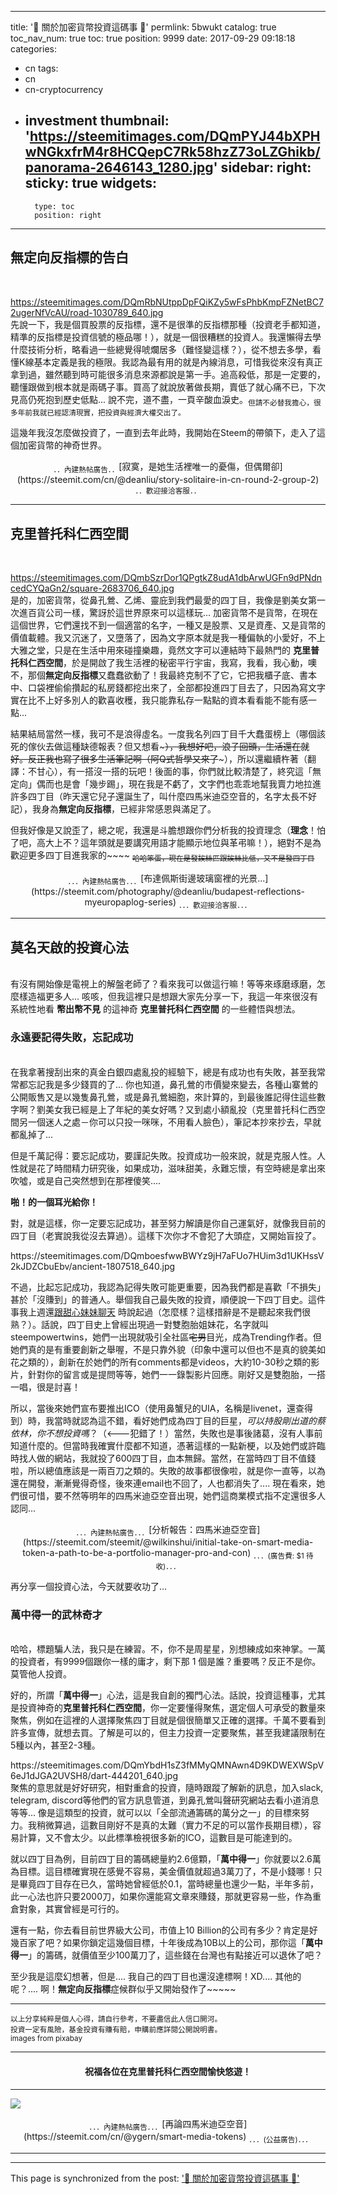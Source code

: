 
---
title: '🙈 關於加密貨幣投資這碼事 🙈'
permlink: 5bwukt
catalog: true
toc_nav_num: true
toc: true
position: 9999
date: 2017-09-29 09:18:18
categories:
- cn
tags:
- cn
- cn-cryptocurrency
- investment
thumbnail: 'https://steemitimages.com/DQmPYJ44bXPHwNGkxfrM4r8HCQepC7Rk58hzZ73oLZGhikb/panorama-2646143_1280.jpg'
sidebar:
    right:
        sticky: true
widgets:
    -
        type: toc
        position: right
---


## 無定向反指標的告白

<br><div class="pull-left">https://steemitimages.com/DQmRbNUtppDpFQiKZy5wFsPhbKmpFZNetBC72ugerNfVcAU/road-1030789_640.jpg</div>先說一下，我是個買股票的反指標，還不是很準的反指標那種（投資老手都知道，精準的反指標是投資信號的極品哪！），就是一個很糟糕的投資人。我還懶得去學什麼技術分析，略看過一些總覺得唬爛居多（難怪變這樣？），從不想去多學，看懂K線基本定義是我的極限。我認為最有用的就是內線消息，可惜我從來沒有真正拿到過，雖然聽到時可能很多消息來源都說是第一手。追高殺低，那是一定要的，聽懂跟做到根本就是兩碼子事。買高了就說放著做長期，賣低了就心痛不已，下次見高仍死抱到歷史低點... 說不完，道不盡，一頁辛酸血淚史。<sub>但請不必替我擔心，很多年前我就已經認清現實，把投資與經濟大權交出了。</sub>

這幾年我沒怎麼做投資了，一直到去年此時，我開始在Steem的帶領下，走入了這個加密貨幣的神奇世界。

<center><sub>．．內建熱帖廣告．．</sub>[寂寞，是她生活裡唯一的憂傷，但偶爾卻](https://steemit.com/cn/@deanliu/story-solitaire-in-cn-round-2-group-2) <sub>．．歡迎接洽客服．．</sub></center>

*****

## 克里普托科仁西空間

<br><div class="pull-left">https://steemitimages.com/DQmbSzrDor1QPgtkZ8udA1dbArwUGFn9dPNdncedCYQaGn2/square-2683706_640.jpg</div>是的，加密貨幣，從鼻孔鶯、乙烯、靈庇到我們最愛的四丁目，我像是劉美女第一次進百貨公司一樣，驚訝於這世界原來可以這樣玩... 加密貨幣不是貨幣，在現在這個世界，它們還找不到一個適當的名字，一種又是股票、又是資產、又是貨幣的價值載體。我又沉迷了，又墮落了，因為文字原本就是我一種偏執的小愛好，不上大雅之堂，只是在生活中用來碰撞樂趣，竟然文字可以連結時下最熱門的 **克里普托科仁西空間**，於是開啟了我生活裡的秘密平行宇宙，我寫，我看，我心動，噢不，那個**無定向反指標**又蠢蠢欲動了！我最終克制不了它，它把我櫃子底、書本中、口袋裡偷偷攢起的私房錢都挖出來了，全部都投進四丁目去了，只因為寫文字實在比不上好多別人的歡喜收穫，我只能靠私存一點點的資本看看能不能有感一點... 

結果結局當然一樣，我可不是浪得虛名。一度我名列四丁目千大蠢蛋榜上（哪個該死的傢伙去做這種缺德報表？但又想看~~~），我想好吧，浪子回頭，生活還在就好。反正我也寫了很多生活筆記啊（阿Q式哲學又來了~~~），所以還繼續杵著（翻譯：不甘心），有一搭沒一搭的玩吧！後面的事，你們就比較清楚了，終究這「無定向」偶而也是會「幾步踢」，現在我是不虧了，文字們也乖乖地幫我賣力地拉進許多四丁目（昨天還它兒子還誕生了，叫什麼四馬米迪亞空音的，名字太長不好記），我身為**無定向反指標**，已經非常感恩與滿足了。

但我好像是又說歪了，總之呢，我還是斗膽想跟你們分析我的投資理念（**理念**！怕了吧，高大上不？這年頭就是要講究用語才能顯示地位與革弔嘛！），絕對不是為歡迎更多四丁目進我家的~~~~ <sub><del>哈哈笨蛋，現在是發誒絲匹跟誒絲比低，又不是發四丁目</del></sub>

<center><sub>．．．內建熱帖廣告．．．</sub>[布達佩斯街邊玻璃窗裡的光景...](https://steemit.com/photography/@deanliu/budapest-reflections-myeuropaplog-series) <sub>．．．歡迎接洽客服．．．</sub></center>

*****

## 莫名天啟的投資心法

<br>有沒有開始像是電視上的解盤老師了？看來我可以做這行嘛！等等來琢磨琢磨，怎麼樣造福更多人... 咳咳，但我這裡只是想跟大家先分享一下，我這一年來很沒有系統性地看 **幣出幣不見** 的這神奇 **克里普托科仁西空間** 的一些體悟與想法。

### 永遠要記得失敗，忘記成功

<br>在我拿著搜刮出來的真金白銀四處亂投的經驗下，總是有成功也有失敗，甚至我常常都忘記我是多少錢買的了... 你也知道，鼻孔鶯的市價變來變去，各種山寨鶯的公開販售又是以幾隻鼻孔鶯，或是鼻孔鶯細胞，來計算的，到最後誰記得住這些數字啊？劉美女我已經是上了年紀的美女好嗎？又到處小額亂投（克里普托科仁西空間另一個迷人之處－你可以只投一咪咪，不用看人臉色），筆記本抄來抄去，早就都亂掉了... 

但是千萬記得：要忘記成功，要謹記失敗。投資成功一般來說，就是克服人性。人性就是花了時間精力研究後，如果成功，滋味甜美，永難忘懷，有空時總是拿出來吹噓，或是自己突然想到在那裡傻笑....

**啪！的一個耳光給你！**

對，就是這樣，你一定要忘記成功，甚至努力解讀是你自己運氣好，就像我目前的四丁目（老實說我從沒去算過）。這樣下次你才不會犯了大頭症，又開始盲投了。

<div class="pull-left">https://steemitimages.com/DQmboesfwwBWYz9jH7aFUo7HUim3d1UKHssV2kJDZCbuEbv/ancient-1807518_640.jpg</div>

不過，比起忘記成功，我認為記得失敗可能更重要，因為我們都是喜歡「不損失」甚於「沒賺到」的普通人。舉個我自己最失敗的投資，順便說一下四丁目史。這件事我上週還[跟甜心妹妹聊天](https://steemit.com/meetup/@catwomanteresa/the-first-major-taipei-steemit-meetup-steemit) 時說起過（怎麼樣？這樣措辭是不是聽起來我們很熟？）。話說，四丁目史上曾經出現過一對雙胞胎姐妹花，名字就叫steempowertwins，她們一出現就吸引全社區<del>宅男</del>目光，成為Trending作者。但她們真的是有重要創新之舉喔，不是只靠外貌（印象中還可以但也不是真的貌美如花之類的），創新在於她們的所有comments都是videos，大約10-30秒之類的影片，針對你的留言或是提問等等，她們一一錄製影片回應。剛好又是雙胞胎，一搭一唱，很是討喜！

所以，當後來她們宣布要推出ICO（使用鼻蟹兒的UIA，名稱是livenet，還查得到）時，我當時就認為這不錯，看好她們成為四丁目的巨星，*可以持股剛出道的蔡依林，你不想投資嗎*？（<---犯錯了！）當然，失敗也是事後諸葛，沒有人事前知道什麼的。但當時我確實什麼都不知道，憑著這樣的一點新梗，以及她們或許臨時找人做的網站，我就投了600四丁目，血本無歸。當然，在當時四丁目不值錢啦，所以總值應該是一兩百刀之類的。失敗的故事都很像啦，就是你一直等，以為還在開發，漸漸覺得奇怪，後來連email也不回了，人也都消失了.... 現在看來，她們很可惜，要不然等明年的四馬米迪亞空音出現，她們這商業模式指不定還很多人認同... 

<center><sub>．．．內建熱帖廣告．．．</sub>[分析報告：四馬米迪亞空音](https://steemit.com/steemit/@wilkinshui/initial-take-on-smart-media-token-a-path-to-be-a-portfolio-manager-pro-and-con) <sub>．．．(廣告費: $1 待收)．．．</sub></center>

再分享一個投資心法，今天就要收功了...

### 萬中得一的武林奇才

<br>哈哈，標題騙人法，我只是在練習。不，你不是周星星，別想練成如來神掌。一萬的投資者，有9999個跟你一樣的庸才，剩下那 1 個是誰？重要嗎？反正不是你。莫管他人投資。

好的，所謂「**萬中得一**」心法，這是我自創的獨門心法。話說，投資這種事，尤其是投資神奇的**克里普托科仁西空間**，你一定要懂得聚焦，選定個人可承受的數量來聚焦，例如在這裡的人選擇聚焦四丁目就是個很簡單又正確的選擇。千萬不要看到許多宣傳，就想去買。了解是可以的，但主力投資一定要聚焦，甚至我建議限制在5種以內，甚至2-3種。

<div class="pull-left">https://steemitimages.com/DQmYbdH1sZ3fMMyQMNAwn4D9KDWEXWSpV6eJ1dJGA2UVSH8/dart-444201_640.jpg</div>
聚焦的意思就是好好研究，相對重倉的投資，隨時跟蹤了解新的訊息，加入slack, telegram, discord等他們的官方訊息管道，到鼻孔鶯叫聲研究網站去看小道消息等等...  像是這類型的投資，就可以以「全部流通籌碼的萬分之一」的目標來努力。我稍微算過，這數目剛好不是真的太難（實力不足的可以當作長期目標），容易計算，又不會太少。以此標準檢視很多新的ICO，這數目是可能達到的。

就以四丁目為例，目前四丁目的籌碼總量約2.6億顆，「**萬中得一**」你就要以2.6萬為目標。這目標確實現在感覺不容易，美金價值就超過3萬刀了，不是小錢哪！只是畢竟四丁目存在已久，當時她曾經低於0.1，當時總量也還少一點，半年多前，此一心法也許只要2000刀，如果你還能寫文章來賺錢，那就更容易一些，作為重倉對象，其實曾經是可行的。

還有一點，你去看目前世界級大公司，市值上10 Billion的公司有多少？肯定是好幾百家了吧？如果你鎖定這幾個目標，十年後成為10B以上的公司，那你這「**萬中得一**」的籌碼，就價值至少100萬刀了，這些錢在台灣也有點接近可以退休了吧？

至少我是這麼幻想著，但是.... 我自己的四丁目也還沒達標啊！XD.... 其他的呢？.... 啊！**無定向反指標**症候群似乎又開始發作了~~~~~

*****

<sub>以上分享純粹是個人心得，請自行參考，不要盡信此人信口開河。<br>投資一定有風險，基金投資有賺有賠，申購前應詳閱公開說明書。<br>images from pixabay</sub>

*****

#### <center>祝福各位在克里普托科仁西空間愉快悠遊！</center>

*****

![](https://steemitimages.com/DQmPYJ44bXPHwNGkxfrM4r8HCQepC7Rk58hzZ73oLZGhikb/panorama-2646143_1280.jpg)

<center><sub>．．．內建熱帖廣告．．．</sub>[再論四馬米迪亞空音](https://steemit.com/cn/@ygern/smart-media-tokens) <sub>．．．(公益廣告)．．．</sub></center>

*****

- - -

This page is synchronized from the post: ['🙈 關於加密貨幣投資這碼事 🙈'](https://steemit.com/@deanliu/5bwukt)
